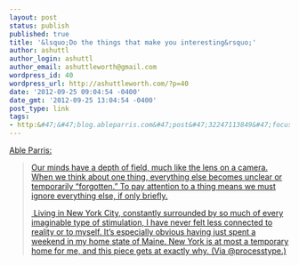 ```yaml
---
layout: post
status: publish
published: true
title: '&lsquo;Do the things that make you interesting&rsquo;'
author: ashuttl
author_login: ashuttl
author_email: ashuttleworth@gmail.com
wordpress_id: 40
wordpress_url: http://ashuttleworth.com/?p=40
date: '2012-09-25 09:04:54 -0400'
date_gmt: '2012-09-25 13:04:54 -0400'
post_type: link
tags:
- http:&#47;&#47;blog.ableparris.com&#47;post&#47;32247113849&#47;focus-means-ignoring
---
```

<p><a href="http:&#47;&#47;twitter.com&#47;intent&#47;user?screen_name=ableparris">Able Parris:</p>
<blockquote>
<p>Our minds have a depth of field, much like the lens on a camera. When we think about one thing, everything else becomes unclear or temporarily &ldquo;forgotten.&rdquo; To pay attention to a thing means we must ignore everything else, if only briefly.<br />
</p>
<p>&nbsp;Living in New York City, constantly surrounded by so much of every imaginable type of stimulation, I have never felt less connected to reality or to myself. It&rsquo;s especially obvious having just spent a weekend in my home state of Maine. New York is at most a temporary home for me, and this piece gets at exactly why. (Via <a href="http:&#47;&#47;twitter.com&#47;intent&#47;user?screen_name=processtype">@processtype.)</p>
